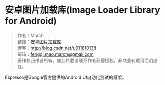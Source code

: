 # 安卓图片加载库(Image Loader Library for Android)

> 作者：March    
> 链接：[安卓图片加载库](https://github.com/maoqiqi/blog/blob/master/pages/android_image_loader_library.md)    
> 博客：http://blog.csdn.net/u011810138    
> 邮箱：fengqi.mao.march@gmail.com    
> 著作权归作者所有。商业转载请联系作者获得授权，非商业转载请注明出处。    

Espresso是Google官方提供的Android UI自动化测试的框架。